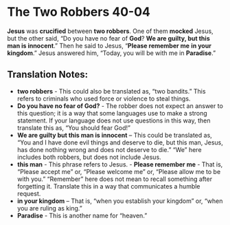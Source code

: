 The Two Robbers 40-04
=======================


**Jesus** was **crucified** between **two robbers**. One of them
**mocked** Jesus, but the other said, “Do you have no fear of
**God**? **We are guilty, but this man is innocent**.” Then he said to
Jesus, “**Please remember me** **in your kingdom**.” Jesus answered
him, “Today, you will be with me in **Paradise**.”

Translation Notes:
------------------

-   **two robbers** - This could also be translated as, “two bandits.”
    This refers to criminals who used force or violence to steal things.
-   **Do you have no fear of God?** - The robber does not expect an
    answer to this question; it is a way that some languages use to make
    a strong statement. If your language does not use questions in this
    way, then translate this as, “You should fear God!”
-   **We are guilty but this man is innocent** – This could be
    translated as, “You and I have done evil things and deserve to die,
    but this man, Jesus, has done nothing wrong and does not deserve to
    die.” “We” here includes both robbers, but does not include
    Jesus.
-   **this man** - This phrase refers to Jesus.  -   **Please remember
me** - That is, “Please accept me” or, “Please
    welcome me” or, “Please allow me to be with you.” “Remember”
    here does not mean to recall something after forgetting it. Translate
    this in a way that communicates a humble request.
-   **in your kingdom** – That is, “when you establish your
kingdom” or,
    “when you are ruling as king.”
-   **Paradise** - This is another name for “heaven.”

